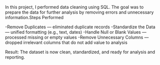 In this project, I performed data cleaning using SQL.
The goal was to prepare the data for further analysis by removing errors and unnecessary information.Steps Performed

-Remove Duplicates — eliminated duplicate records
-Standardize the Data — unified formatting (e.g., text, dates)
-Handle Null or Blank Values — processed missing or empty values
-Remove Unnecessary Columns — dropped irrelevant columns that do not add value to analysis

Result: The dataset is now clean, standardized, and ready for analysis and reporting.
